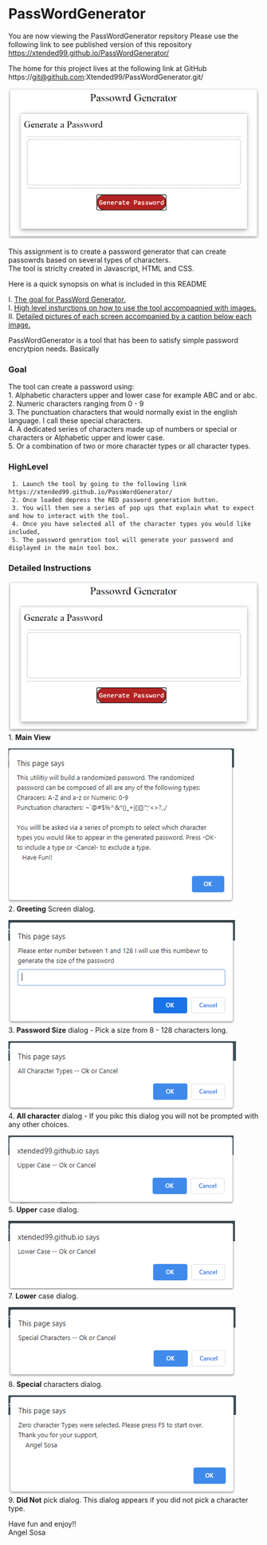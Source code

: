 # PassWordGenerator
  
  You are now viewing the PassWordGenerator repsitory 
  Please use the following link to see published version of this repository  
  https://xtended99.github.io/PassWordGenerator/  

  The home for this project lives at the following link at GitHub  
  https://git@github.com:Xtended99/PassWordGenerator.git/  

![portfolio demo](./passwordgenerator.png)

  This assignment is to create a password generator that can create passowrds based on several types of characters.  
  The tool is striclty created in Javascript, HTML and CSS.  
  
  Here is a quick synopsis on what is included in this README    
  
  I.  [The goal for PassWord Generator.](#goal)   
  I.  [High level insturctions on how to use the tool accompaqnied with images.](#highlevel)  
  II. [Detailed pictures of each screen accompanied by a caption below each image.](#detailed-instructions)  
  
  PassWordGenerator is a tool that has been to satisfy simple password encrytpion needs. Basically  
  
  ### Goal
  The tool can create a password using:  
     1. Alphabetic characters upper and lower case for example ABC and or abc.  
     2. Numeric characters ranging from 0 - 9  
     3. The punctuation characters that would normally exist in the english language. I call these special characters.  
     4. A dedicated series of characters made up of numbers or special or characters or Alphabetic upper and lower case.  
     5. Or a combination of two or more character types or all character types.  
  
  ### HighLevel
     1. Launch the tool by going to the following link https://xtended99.github.io/PassWordGenerator/  
     2. Once loaded depress the RED password generation button.  
     3. You will then see a series of pop ups that explain what to expect and how to interact with the tool.  
     4. Once you have selected all of the character types you would like included,
     5. The password genration tool will generate your password and displayed in the main tool box.
  
  ### Detailed Instructions  
  
![portfolio demo](./appimages/passwordgenerator.png)  
     1. **Main View**  
     
![portfolio demo](./appimages/initialdialog.png)  
     2. **Greeting** Screen dialog.  
 
![portfolio demo](./appimages/passwordsize.png)  
     3. **Password Size** dialog - Pick a size from 8 - 128 characters long.   
 
![portfolio demo](./appimages/choseallcharacter.png)  
     4. **All character** dialog  - If you pikc this dialog you will not be prompted with any other choices.  
     
![portfolio demo](./appimages/uppercase.png)  
     5. **Upper** case dialog.  

![portfolio demo](./appimages/lowercase.png)  
     7. **Lower** case dialog.  

![portfolio demo](./appimages/specialcharacter.png)  
     8. **Special** characters dialog.  

![portfolio demo](./appimages/didntchoose.png)  
     9. **Did Not** pick dialog. This dialog appears if you did not pick a character type.  
 
Have fun and enjoy!!  
   Angel Sosa





























































































































